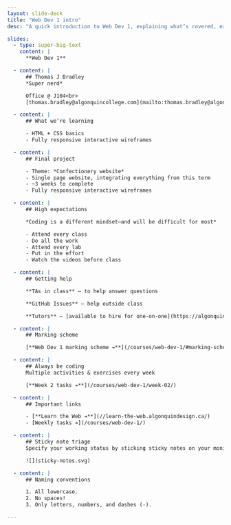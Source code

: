 ```yaml
---
layout: slide-deck
title: "Web Dev 1 intro"
desc: "A quick introduction to Web Dev 1, explaining what’s covered, expectations & marking scheme."

slides:
  - type: super-big-text
    content: |
      **Web Dev 1**

  - content: |
      ## Thomas J Bradley
      *Super nerd*

      Office @ J104<br>
      [thomas.bradley@algonquincollege.com](mailto:thomas.bradley@algonquincollege.com)

  - content: |
      ## What we’re learning

      - HTML + CSS basics
      - Fully responsive interactive wireframes

  - content: |
      ## Final project

      - Theme: *Confectionery website*
      - Single page website, integrating everything from this term
      - ~3 weeks to complete
      - Fully responsive interactive wireframes

  - content: |
      ## High expectations

      *Coding is a different mindset—and will be difficult for most*

      - Attend every class
      - Do all the work
      - Attend every lab
      - Put in the effort
      - Watch the videos before class

  - content: |
      ## Getting help

      **TAs in class** — to help answer questions

      **GitHub Issues** — help outside class

      **Tutors** — [available to hire for one-on-one](https://algonquincollege.libguides.com/slc/peer-tutoring)

  - content: |
      ## Marking scheme

      [**Web Dev 1 marking scheme ➔**](/courses/web-dev-1/#marking-scheme)

  - content: |
      ## Always be coding
      Multiple activities & exercises every week

      [**Week 2 tasks ➔**](/courses/web-dev-1/week-02/)

  - content: |
      ## Important links

      - [**Learn the Web ➔**](//learn-the-web.algonquindesign.ca/)
      - [Weekly tasks ➔](/courses/web-dev-1/)

  - content: |
      ## Sticky note triage
      Specify your working status by sticking sticky notes on your monitor

      ![](sticky-notes.svg)

  - content: |
      ## Naming conventions

      1. All lowercase.
      2. No spaces!
      3. Only letters, numbers, and dashes (-).

---
```

